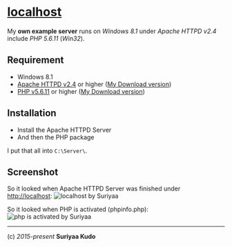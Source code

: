 [localhost](http://localhost)
=========

My **own example server** runs on *Windows 8.1* under *Apache HTTPD v2.4* include *PHP 5.6.11* (*Win32*).


## Requirement
* Windows 8.1
* [Apache HTTPD v2.4](http://www.apachelounge.com/download/) or higher ([My Download version](http://www.apachelounge.com/download/VC14/binaries/httpd-2.4.16-win32-VC14.zip))
* [PHP v5.6.11](http://windows.php.net/download/) or higher ([My Download version](http://windows.php.net/downloads/releases/php-5.6.11-Win32-VC11-x86.zip))


## Installation
* Install the Apache HTTPD Server
* And then the PHP package

I put that all into `C:\Server\`.

## Screenshot
So it looked when Apache HTTPD Server was finished under [http://localhost](http://localhost):
![localhost by Suriyaa]()

So it looked when PHP is activated (phpinfo.php):
![php is activated by Suriyaa]()


----
(c) *2015-present* **Suriyaa Kudo**
